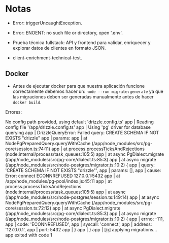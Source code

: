 # Notas

- Error: triggerUncaughtException.
- Error: ENOENT: no such file or directory, open '.env'.

- Prueba técnica fullstack: API y frontend para validar, enriquecer y explorar datos de clientes en formato JSON.
- client-enrichment-technical-test.

## Docker

- Antes de ejecutar docker para que nuestra aplicación funcione correctamente debemos hacer un: `node --run migrate:generate` ya que las migraciones deben ser generadas manualmente antes de hacer `docker build`.

Errores:

No config path provided, using default 'drizzle.config.ts'
app          | Reading config file '/app/drizzle.config.ts'
app          | Using 'pg' driver for database querying
app          | DrizzleQueryError: Failed query: CREATE SCHEMA IF NOT EXISTS "drizzle"
app          | params: 
app          |     at NodePgPreparedQuery.queryWithCache (/app/node_modules/src/pg-core/session.ts:74:11)
app          |     at process.processTicksAndRejections (node:internal/process/task_queues:105:5)
app          |     at async PgDialect.migrate (/app/node_modules/src/pg-core/dialect.ts:85:3)
app          |     at async migrate (/app/node_modules/src/node-postgres/migrator.ts:10:2) {
app          |   query: 'CREATE SCHEMA IF NOT EXISTS "drizzle"',
app          |   params: [],
app          |   cause: Error: connect ECONNREFUSED 127.0.0.1:5432
app          |       at /app/node_modules/pg-pool/index.js:45:11
app          |       at process.processTicksAndRejections (node:internal/process/task_queues:105:5)
app          |       at async <anonymous> (/app/node_modules/src/node-postgres/session.ts:149:14)
app          |       at async NodePgPreparedQuery.queryWithCache (/app/node_modules/src/pg-core/session.ts:72:12)
app          |       at async PgDialect.migrate (/app/node_modules/src/pg-core/dialect.ts:85:3)
app          |       at async migrate (/app/node_modules/src/node-postgres/migrator.ts:10:2) {
app          |     errno: -111,
app          |     code: 'ECONNREFUSED',
app          |     syscall: 'connect',
app          |     address: '127.0.0.1',
app          |     port: 5432
app          |   }
app          | }
app          | [⣷] applying migrations...
app exited with code 1
